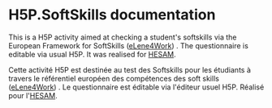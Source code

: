 # H5P.SoftSkills documentation

This is a H5P activity aimed at checking a student's softskills via the European Framework for SoftSkills
([eLene4Work](http://elene4work.eu/)) . The questionnaire is
editable via usual H5P. It was realised for [HESAM](https://www.hesam.eu/article-soka-un-projet-de-valorisation-des-soft-skills).

Cette activité H5P est destinée au test des Softskills pour les étudiants à travers le référentiel européen des compétences des soft skills 
([eLene4Work](http://elene4work.eu/)) . Le questionnaire est éditable via l'éditeur usuel H5P.
Réalisé pour l'[HESAM](https://www.hesam.eu/article-soka-un-projet-de-valorisation-des-soft-skills).

